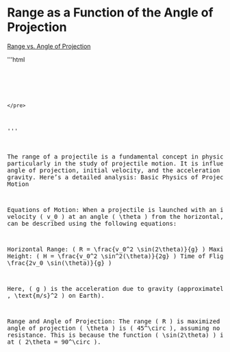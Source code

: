 # Range as a Function of the Angle of Projection

[Range vs. Angle of Projection](index.html)

'''html
<pre>
<div id="plot"></div>

    <script>
        // Constants
        const g = 9.81; // acceleration due to gravity in m/s^2
        const v0 = 20; // initial velocity in m/s

        // Generate angles from 0 to 90 degrees
        const angles = [];
        for (let i = 0; i <= 90; i++) {
            angles.push(i);
        }

        // Calculate ranges for each angle
        const ranges = angles.map(angle => {
            const radians = angle * Math.PI / 180;
            return (Math.pow(v0, 2) * Math.sin(2 * radians)) / g;
        });

        // Plot data
        const trace = {
            x: angles,
            y: ranges,
            type: 'scatter',
            mode: 'lines+markers',
            name: 'Range'
        };

        const layout = {
            title: 'Projectile Range vs. Angle of Projection',
            xaxis: { title: 'Angle of Projection (degrees)' },
            yaxis: { title: 'Range (meters)' }
        };

        Plotly.newPlot('plot', [trace], layout);
    </script>
    </pre>
'''

The range of a projectile is a fundamental concept in physics, particularly in the study of projectile motion. It is influenced by the angle of projection, initial velocity, and the acceleration due to gravity. Here’s a detailed analysis:
Basic Physics of Projectile Motion

Equations of Motion: When a projectile is launched with an initial velocity ( v_0 ) at an angle ( \theta ) from the horizontal, its motion can be described using the following equations:

Horizontal Range: ( R = \frac{v_0^2 \sin(2\theta)}{g} )
Maximum Height: ( H = \frac{v_0^2 \sin^2(\theta)}{2g} )
Time of Flight: ( T = \frac{2v_0 \sin(\theta)}{g} )

Here, ( g ) is the acceleration due to gravity (approximately ( 9.81 , \text{m/s}^2 ) on Earth).

Range and Angle of Projection: The range ( R ) is maximized when the angle of projection ( \theta ) is ( 45^\circ ), assuming no air resistance. This is because the function ( \sin(2\theta) ) is maximized at ( 2\theta = 90^\circ ).




